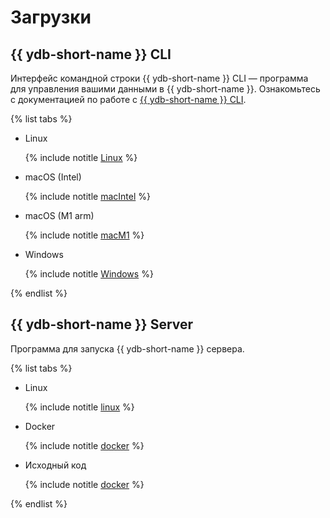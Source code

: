 # Загрузки

## {{ ydb-short-name }} CLI

Интерфейс командной строки {{ ydb-short-name }} CLI — программа для управления вашими данными в {{ ydb-short-name }}.
Ознакомьтесь с документацией по работе с [{{ ydb-short-name }} CLI](../reference/ydb-cli/index.md).

{% list tabs %}

- Linux

  {% include notitle [Linux](_includes/ydb-cli/linux.md) %}

- macOS (Intel)

  {% include notitle [macIntel](_includes/ydb-cli/darwin_amd64.md) %}

- macOS (M1 arm)

  {% include notitle [macM1](_includes/ydb-cli/darwin_arm64.md) %}

- Windows

  {% include notitle [Windows](_includes/ydb-cli/windows.md) %}


{% endlist %}

## {{ ydb-short-name }} Server

Программа для запуска {{ ydb-short-name }} сервера.

{% list tabs %}

- Linux

  {% include notitle [linux](_includes/server/linux.md) %}

- Docker

  {% include notitle [docker](_includes/server/docker.md) %}

- Исходный код

  {% include notitle [docker](_includes/server/source_code.md) %}


{% endlist %}
